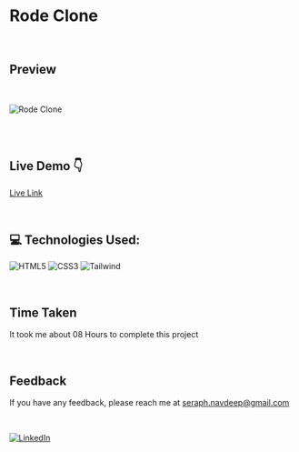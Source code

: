 

# Rode Clone 


</br>

## Preview
<br/> 

![Rode Clone](./screenshot.png)

<br/> 
<br/> 



## Live Demo 👇
[Live Link](https://rode-clone-asb.vercel.app/)

<br/> 

## 💻 Technologies Used:
![HTML5](https://img.shields.io/badge/html5-%23E34F26.svg?style=for-the-badge&logo=html5&logoColor=white)
![CSS3](https://img.shields.io/badge/css3-%231572B6.svg?style=for-the-badge&logo=css3&logoColor=white) 
![Tailwind](https://img.shields.io/badge/Tailwind_CSS-38B2AC?style=for-the-badge&logo=tailwind-css&logoColor=white) 

</br>

<!-- ## Demo -->




## Time Taken
It took me about 08 Hours to complete this project

<br/> 

## Feedback

If you have any feedback, please reach me at seraph.navdeep@gmail.com

<br/> 

<!-- Social Links -->

[![LinkedIn][linkedin-shield]][linkedin-url]






<!-- Linkedin -->
[linkedin-shield]: https://img.shields.io/badge/-LinkedIn-black.svg?style=for-the-badge&logo=linkedin&colorB=0B5FBB
[linkedin-url]: https://www.linkedin.com/in/navdeep-singh-a9112313b/



